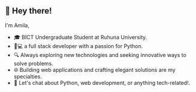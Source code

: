 <h2>👋 Hey there!</h2>

<p>I'm Amila,</p>
<ul>
  <li>🎓 BICT Undergraduate Student at Ruhuna University.</li>
  <li>🐍💻 a full stack developer with a passion for Python.</li>
  <li>🔍 Always exploring new technologies and seeking innovative ways to solve problems.</li>
  <li>🌐 Building web applications and crafting elegant solutions are my specialties.</li>
  <li>💬 Let's chat about Python, web development, or anything tech-related!.</li>
</ul>
